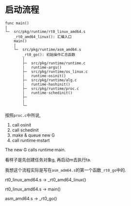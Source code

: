 # 启动流程

```
func main()
|
└─  src/pkg/runtime/rt0_linux_amd64.s
    _rt0_amd64_linux(): 汇编入口
    main()
    |
    └─  src/pkg/runtime/asm_amd64.s
        _rt0_go(): 初始操作汇总函数
        |
        ├─  src/pkg/runtime/runtime.c
        |   runtime·args()
        ├─  src/pkg/runtime/os_linux.c
        |   runtime·osinit()
        ├─  src/pkg/runtime/alg.c
        |   runtime·hashinit()
        ├─  src/pkg/runtime/proc.c
        |   runtime·schedinit()
        ├─
        |
        └─
```

按照`proc.c`中所说, 

1. call osinit
2. call schedinit
3. make & queue new G
4. call runtime·mstart

The new G calls runtime·main.

看样子是先创建任务对象g, 再启动m去执行ta.

我想这个流程实际是写在`asm_adm64.s`的第一个函数`_rt0_go`中的.

rt0_linux_amd64.s -> _rt0_amd64_linux()

rt0_linux_amd64.s -> main()

asm_amd64.s -> _rt0_go()

